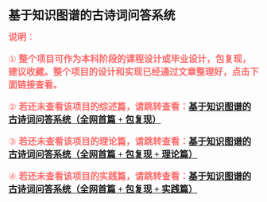 ﻿<font size=5 >**基于知识图谱的古诗词问答系统**</font>


<font face="宋体" color="#FF6A6A" size=4 >**说明**：

① **整个项目可作为本科阶段的课程设计或毕业设计，包复现，建议收藏。整个项目的设计和实现已经通过文章整理好，点击下面链接查看。**

② **若还未查看该项目的综述篇，请跳转查看：[基于知识图谱的古诗词问答系统（全网首篇 + 包复现）](https://blog.csdn.net/m0_51072263/article/details/139609044)**

③ **若还未查看该项目的理论篇，请跳转查看：[基于知识图谱的古诗词问答系统（全网首篇 + 包复现 + 理论篇）](https://blog.csdn.net/m0_51072263/article/details/139690122)**

④ **若还未查看该项目的实践篇，请跳转查看：[基于知识图谱的古诗词问答系统（全网首篇 + 包复现 + 实践篇）](https://blog.csdn.net/m0_51072263/article/details/139722559)**
 </font>
